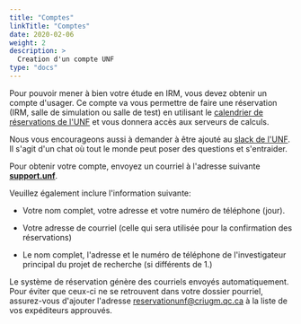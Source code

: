 ```yaml
---
title: "Comptes"
linkTitle: "Comptes"
date: 2020-02-06
weight: 2
description: >
  Creation d'un compte UNF
type: "docs"
---
```


Pour pouvoir mener à bien votre étude en IRM, vous devez obtenir un compte d'usager.
Ce compte va vous permettre de faire une réservation (IRM, salle de simulation ou salle de test) en utilisant le [calendrier de réservations de l'UNF](https://reservation.unf-montreal.ca/Web/dashboard.php) et vous donnera accès aux serveurs de calculs.

Nous vous encourageons aussi à demander à être ajouté au [slack de l'UNF](https://mic-unf.slack.com/). Il s'agit d'un chat où tout le monde peut poser des questions et s'entraider.

Pour obtenir votre compte, envoyez un courriel à l'adresse suivante **[support.unf](mailto:support.unf@criugm.qc.ca?subject=Inscription-Serveurs_UNF)**.

Veuillez également inclure l'information suivante:

* Votre nom complet, votre adresse et votre numéro de téléphone (jour).

* Votre adresse de courriel (celle qui sera utilisée pour la confirmation des réservations)

* Le nom complet, l'adresse et le numéro de téléphone de l'investigateur
principal du projet de recherche (si différents de 1.)

Le système de réservation génère des courriels envoyés automatiquement. Pour éviter que ceux-ci ne se retrouvent dans votre dossier pourriel, assurez-vous d'ajouter l'adresse reservationunf@criugm.qc.ca à la liste de vos expéditeurs approuvés.
